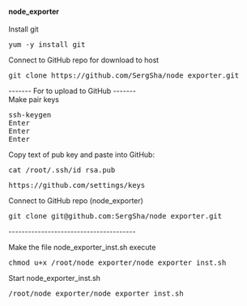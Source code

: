 <h4>node_exporter</h4>

<p>Install git</p>
<pre>yum -y install git</pre>

<p>Connect to GitHub repo for download to host</p>
<pre>git clone https://github.com/SergSha/node_exporter.git</pre>

<p>------- For to upload to GitHub -------<br />
Make pair keys</p>
<pre>ssh-keygen
Enter
Enter
Enter</pre>

<p>Copy text of pub key and paste into GitHub:</p>
<pre>cat /root/.ssh/id_rsa.pub</pre>
<pre>https://github.com/settings/keys</pre>

<p>Connect to GitHub repo (node_exporter)</p>
<pre>git clone git@github.com:SergSha/node_exporter.git</pre>
<p>---------------------------------------</p>

<p>Make the file node_exporter_inst.sh execute</p>
<pre>chmod u+x /root/node_exporter/node_exporter_inst.sh</pre>

<p>Start node_exporter_inst.sh</p>
<pre>/root/node_exporter/node_exporter_inst.sh</pre>
